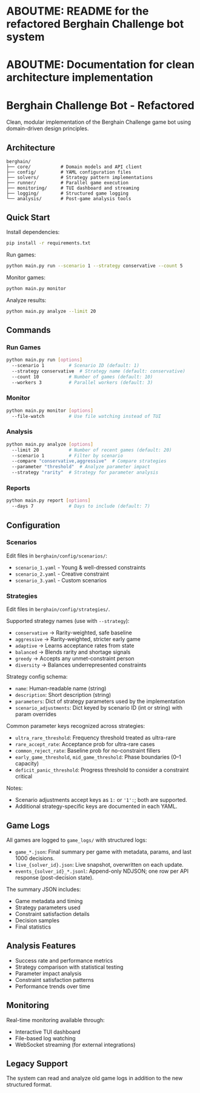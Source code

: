 # ABOUTME: README for the refactored Berghain Challenge bot system
# ABOUTME: Documentation for clean architecture implementation

# Berghain Challenge Bot - Refactored

Clean, modular implementation of the Berghain Challenge game bot using domain-driven design principles.

## Architecture

```
berghain/
├── core/           # Domain models and API client
├── config/         # YAML configuration files
├── solvers/        # Strategy pattern implementations
├── runner/         # Parallel game execution
├── monitoring/     # TUI dashboard and streaming
├── logging/        # Structured game logging
└── analysis/       # Post-game analysis tools
```

## Quick Start

Install dependencies:
```bash
pip install -r requirements.txt
```

Run games:
```bash
python main.py run --scenario 1 --strategy conservative --count 5
```

Monitor games:
```bash
python main.py monitor
```

Analyze results:
```bash
python main.py analyze --limit 20
```

## Commands

### Run Games
```bash
python main.py run [options]
  --scenario 1         # Scenario ID (default: 1)
  --strategy conservative  # Strategy name (default: conservative)
  --count 10           # Number of games (default: 10)
  --workers 3          # Parallel workers (default: 3)
```

### Monitor
```bash
python main.py monitor [options]
  --file-watch         # Use file watching instead of TUI
```

### Analysis
```bash
python main.py analyze [options]
  --limit 20           # Number of recent games (default: 20)
  --scenario 1         # Filter by scenario
  --compare "conservative,aggressive"  # Compare strategies
  --parameter "threshold"  # Analyze parameter impact
  --strategy "rarity"  # Strategy for parameter analysis
```

### Reports
```bash
python main.py report [options]
  --days 7             # Days to include (default: 7)
```

## Configuration

### Scenarios
Edit files in `berghain/config/scenarios/`:
- `scenario_1.yaml` - Young & well-dressed constraints
- `scenario_2.yaml` - Creative constraint  
- `scenario_3.yaml` - Custom scenarios

### Strategies
Edit files in `berghain/config/strategies/`.

Supported strategy names (use with `--strategy`):
- `conservative` → Rarity-weighted, safe baseline
- `aggressive` → Rarity-weighted, stricter early game
- `adaptive` → Learns acceptance rates from state
- `balanced` → Blends rarity and shortage signals
- `greedy` → Accepts any unmet-constraint person
- `diversity` → Balances underrepresented constraints

Strategy config schema:
- `name`: Human-readable name (string)
- `description`: Short description (string)
- `parameters`: Dict of strategy parameters used by the implementation
- `scenario_adjustments`: Dict keyed by scenario ID (int or string) with param overrides

Common parameter keys recognized across strategies:
- `ultra_rare_threshold`: Frequency threshold treated as ultra-rare
- `rare_accept_rate`: Acceptance prob for ultra-rare cases
- `common_reject_rate`: Baseline prob for no-constraint fillers
- `early_game_threshold`, `mid_game_threshold`: Phase boundaries (0–1 capacity)
- `deficit_panic_threshold`: Progress threshold to consider a constraint critical

Notes:
- Scenario adjustments accept keys as `1:` or `'1':`; both are supported.
- Additional strategy-specific keys are documented in each YAML.

## Game Logs

All games are logged to `game_logs/` with structured logs:
- `game_*.json`: Final summary per game with metadata, params, and last 1000 decisions.
- `live_{solver_id}.json`: Live snapshot, overwritten on each update.
- `events_{solver_id}_*.jsonl`: Append-only NDJSON; one row per API response (post-decision state).

The summary JSON includes:
- Game metadata and timing
- Strategy parameters used
- Constraint satisfaction details
- Decision samples
- Final statistics

## Analysis Features

- Success rate and performance metrics
- Strategy comparison with statistical testing
- Parameter impact analysis
- Constraint satisfaction patterns
- Performance trends over time

## Monitoring

Real-time monitoring available through:
- Interactive TUI dashboard
- File-based log watching
- WebSocket streaming (for external integrations)

## Legacy Support

The system can read and analyze old game logs in addition to the new structured format.

